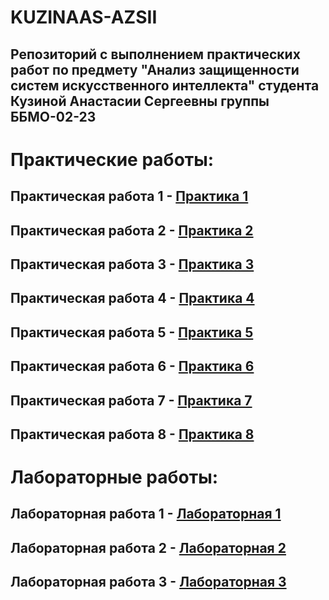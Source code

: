 # KUZINAAS-AZSII
## Репозиторий с выполнением практических работ по предмету "Анализ защищенности систем искусственного интеллекта" студента Кузиной Анастасии Сергеевны группы ББМО-02-23

# Практические работы:

## Практическая работа 1 - [Практика 1](https://github.com/GingerPlatypus/KUZINAAS-AZSII/tree/3ff194673960b91b5ea05ad610f2edd306b900ef/Practic1)
## Практическая работа 2 - [Практика 2](https://github.com/GingerPlatypus/KUZINAAS-AZSII/tree/1c9729e6469f303ab8319b3a8b012e09330601a4/Practic2)
## Практическая работа 3 - [Практика 3](https://github.com/GingerPlatypus/KUZINAAS-AZSII/tree/f388d597b80e6cc1a475e4ecdc805d4089a36f0a/Practic3)
## Практическая работа 4 - [Практика 4](https://github.com/GingerPlatypus/KUZINAAS-AZSII/tree/db2f062ee4e5d141e65d15b379fa6e384bf2c81b/Practic4)
## Практическая работа 5 - [Практика 5](https://github.com/GingerPlatypus/KUZINAAS-AZSII/tree/d25c1f48a201c0bef23e06b45c96411cca1f89df/Practic5)
## Практическая работа 6 - [Практика 6](https://github.com/GingerPlatypus/KUZINAAS-AZSII/tree/027ab76196c445ea32d1193eb40edba28a9cb546/Practic6)
## Практическая работа 7 - [Практика 7](https://github.com/GingerPlatypus/KUZINAAS-AZSII/tree/c543c7a4a129efbb2fb0b22ec87eae4fce6b5ec9/Practic7)
## Практическая работа 8 - [Практика 8](https://github.com/GingerPlatypus/KUZINAAS-AZSII/tree/cb56d096605590b328320d3261ab4a8d103a57a1/Practic8)

# Лабораторные работы:

## Лабораторная работа 1 - [Лабораторная 1](https://github.com/GingerPlatypus/KUZINAAS-AZSII/tree/3f803e4864fa596c6c746794633b53ad719875eb/Lab1)
## Лабораторная работа 2 - [Лабораторная 2](https://github.com/GingerPlatypus/KUZINAAS-AZSII/tree/37380b9ed9087040beb7e25badca1a952c54c2ae/Lab2)
## Лабораторная работа 3 - [Лабораторная 3](https://github.com/GingerPlatypus/KUZINAAS-AZSII/tree/0ba6b04d5f2d0d07a4b3279e7b8e705842836d5f/Lab3)
